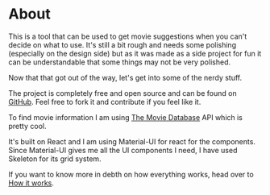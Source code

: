 # About
This is a tool that can be used to get movie suggestions when you can't decide on what to use. It's still a bit rough and needs some polishing (especially on the design side) but as it was made as a side project for fun it can be understandable that some things may not be very polished.

Now that that got out of the way, let's get into some of the nerdy stuff.


The project is completely free and open source and can be found on [GitHub](https://gitub.com/Endi1/suggestmovie). Feel free to fork it and contribute if you feel like it.

To find movie information I am using [The Movie Database](http://themoviedb.org) API which is pretty cool. 

It's built on React and I am using Material-UI for react for the components. Since Material-UI gives me all the UI components I need, I have used Skeleton for its  grid system. 

If you want to know more in debth on how everything works, head over to [How it works](http://localhost/#how).
